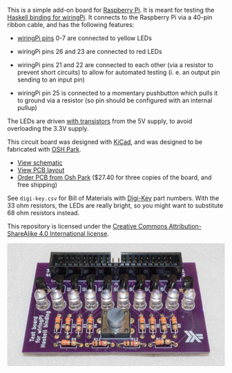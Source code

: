 This is a simple add-on board for [Raspberry Pi][1].  It is meant for
testing the [Haskell binding for wiringPi][2].  It connects to the
Raspberry Pi via a 40-pin ribbon cable, and has the following
features:

* [wiringPi pins][3] 0-7 are connected to yellow LEDs

* wiringPi pins 26 and 23 are connected to red LEDs

* wiringPi pins 21 and 22 are connected to each other (via a resistor
  to prevent short circuits) to allow for automated testing (i. e. an
  output pin sending to an input pin)

* wiringPi pin 25 is connected to a momentary pushbutton which pulls
  it to ground via a resistor (so pin should be configured with an
  internal pullup)

The LEDs are driven [with transistors][4] from the 5V supply, to avoid
overloading the 3.3V supply.

This circuit board was designed with [KiCad][5], and was designed to
be fabricated with [OSH Park][6].

* [View schematic](schematic.pdf)
* [View PCB layout][9]
* [Order PCB from Osh Park][10] ($27.40 for three copies of the board,
  and free shipping)

See `digi-key.csv` for Bill of Materials with [Digi-Key][7] part
numbers.  With the 33 ohm resistors, the LEDs are really bright, so
you might want to substitute 68 ohm resistors instead.

This repository is licensed under the
[Creative Commons Attribution-ShareAlike 4.0 International license][8].

![photo of board](board.jpg)

[1]: https://www.raspberrypi.org/
[2]: https://hackage.haskell.org/package/wiringPi
[3]: https://pinout.xyz/pinout/wiringpi
[4]: https://electronics.stackexchange.com/questions/60865/how-to-drive-a-20ma-led-from-a-4ma-max-gpio-pin#60868
[5]: http://kicad-pcb.org/
[6]: https://oshpark.com/
[7]: https://www.digikey.com/
[8]: https://creativecommons.org/licenses/by-sa/4.0/
[9]: https://eyrie.io/board/922367d680304403abe881f246e2a430
[10]: https://oshpark.com/shared_projects/bw71UDHZ
